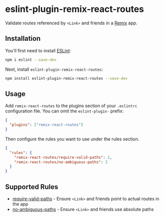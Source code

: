 # eslint-plugin-remix-react-routes

Validate routes referenced by `<Link>` and friends in a [Remix](https://remix.run) app.

## Installation

You'll first need to install [ESLint](https://eslint.org/):

```sh
npm i eslint --save-dev
```

Next, install `eslint-plugin-remix-react-routes`:

```sh
npm install eslint-plugin-remix-react-routes --save-dev
```

## Usage

Add `remix-react-routes` to the plugins section of your `.eslintrc` configuration file. You can omit the `eslint-plugin-` prefix:

```json
{
  "plugins": ["remix-react-routes"]
}
```

Then configure the rules you want to use under the rules section.

```json
{
  "rules": {
    "remix-react-routes/require-valid-paths": 2,
    "remix-react-routes/no-ambiguous-paths": 2
  }
}
```

## Supported Rules

- [require-valid-paths](src/rules/require-valid-paths) - Ensure `<Link>` and friends point to actual routes in the app
- [no-ambiguous-paths](src/rules/no-ambiguous-paths) - Ensure `<Link>` and friends use absolute paths
